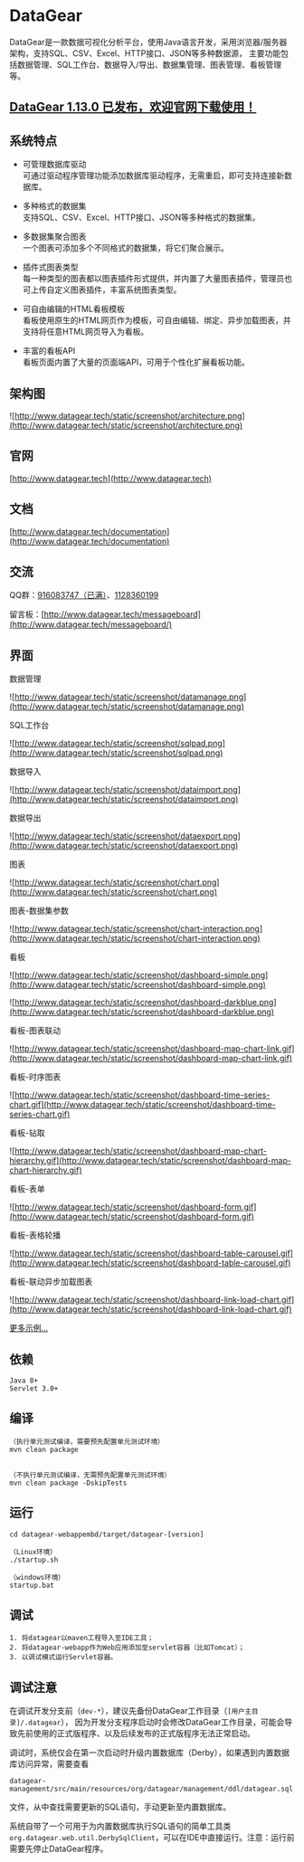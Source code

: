 # DataGear

DataGear是一款数据可视化分析平台，使用Java语言开发，采用浏览器/服务器架构，支持SQL、CSV、Excel、HTTP接口、JSON等多种数据源，
主要功能包括数据管理、SQL工作台、数据导入/导出、数据集管理、图表管理、看板管理等。

## [DataGear 1.13.0 已发布，欢迎官网下载使用！](http://www.datagear.tech)

## 系统特点

- 可管理数据库驱动
<br>可通过驱动程序管理功能添加数据库驱动程序，无需重启，即可支持连接新数据库。

- 多种格式的数据集
<br>支持SQL、CSV、Excel、HTTP接口、JSON等多种格式的数据集。

- 多数据集聚合图表
<br>一个图表可添加多个不同格式的数据集，将它们聚合展示。

- 插件式图表类型
<br>每一种类型的图表都以图表插件形式提供，并内置了大量图表插件，管理员也可上传自定义图表插件，丰富系统图表类型。

- 可自由编辑的HTML看板模板
<br>看板使用原生的HTML网页作为模板，可自由编辑、绑定、异步加载图表，并支持将任意HTML网页导入为看板。

- 丰富的看板API
<br>看板页面内置了大量的页面端API，可用于个性化扩展看板功能。

## 架构图

![http://www.datagear.tech/static/screenshot/architecture.png](http://www.datagear.tech/static/screenshot/architecture.png)

## 官网

[http://www.datagear.tech](http://www.datagear.tech)

## 文档

[http://www.datagear.tech/documentation](http://www.datagear.tech/documentation)

## 交流

QQ群：[916083747（已满）](https://jq.qq.com/?_wv=1027&k=ODxiKOOy)、[1128360199](https://jq.qq.com/?_wv=1027&k=XkQ4ARMY)

留言板：[http://www.datagear.tech/messageboard](http://www.datagear.tech/messageboard/)

## 界面

数据管理

![http://www.datagear.tech/static/screenshot/datamanage.png](http://www.datagear.tech/static/screenshot/datamanage.png)

SQL工作台

![http://www.datagear.tech/static/screenshot/sqlpad.png](http://www.datagear.tech/static/screenshot/sqlpad.png)

数据导入

![http://www.datagear.tech/static/screenshot/dataimport.png](http://www.datagear.tech/static/screenshot/dataimport.png)

数据导出

![http://www.datagear.tech/static/screenshot/dataexport.png](http://www.datagear.tech/static/screenshot/dataexport.png)

图表

![http://www.datagear.tech/static/screenshot/chart.png](http://www.datagear.tech/static/screenshot/chart.png)

图表-数据集参数

![http://www.datagear.tech/static/screenshot/chart-interaction.png](http://www.datagear.tech/static/screenshot/chart-interaction.png)

看板

![http://www.datagear.tech/static/screenshot/dashboard-simple.png](http://www.datagear.tech/static/screenshot/dashboard-simple.png)

![http://www.datagear.tech/static/screenshot/dashboard-darkblue.png](http://www.datagear.tech/static/screenshot/dashboard-darkblue.png)

看板-图表联动

![http://www.datagear.tech/static/screenshot/dashboard-map-chart-link.gif](http://www.datagear.tech/static/screenshot/dashboard-map-chart-link.gif)

看板-时序图表

![http://www.datagear.tech/static/screenshot/dashboard-time-series-chart.gif](http://www.datagear.tech/static/screenshot/dashboard-time-series-chart.gif)

看板-钻取

![http://www.datagear.tech/static/screenshot/dashboard-map-chart-hierarchy.gif](http://www.datagear.tech/static/screenshot/dashboard-map-chart-hierarchy.gif)

看板-表单

![http://www.datagear.tech/static/screenshot/dashboard-form.gif](http://www.datagear.tech/static/screenshot/dashboard-form.gif)

看板-表格轮播

![http://www.datagear.tech/static/screenshot/dashboard-table-carousel.gif](http://www.datagear.tech/static/screenshot/dashboard-table-carousel.gif)

看板-联动异步加载图表

![http://www.datagear.tech/static/screenshot/dashboard-link-load-chart.gif](http://www.datagear.tech/static/screenshot/dashboard-link-load-chart.gif)

[更多示例...](https://my.oschina.net/u/4035217)

## 依赖

	Java 8+
	Servlet 3.0+

## 编译

	（执行单元测试编译，需要预先配置单元测试环境）
	mvn clean package


	（不执行单元测试编译，无需预先配置单元测试环境）
	mvn clean package -DskipTests

## 运行

	cd datagear-webappembd/target/datagear-[version]
	
	（Linux环境）
	./startup.sh
	
	（windows环境）
	startup.bat

## 调试
	
	1. 将datagear以maven工程导入至IDE工具；
	2. 将datagear-webapp作为Web应用添加至servlet容器（比如Tomcat）；
	3. 以调试模式运行Servlet容器。
	
## 调试注意

在调试开发分支前（`dev-*`），建议先备份DataGear工作目录（`[用户主目录]/.datagear`），
因为开发分支程序启动时会修改DataGear工作目录，可能会导致先前使用的正式版程序、以及后续发布的正式版程序无法正常启动。

调试时，系统仅会在第一次启动时升级内置数据库（Derby），如果遇到内置数据库访问异常，需要查看

	datagear-management/src/main/resources/org/datagear/management/ddl/datagear.sql

文件，从中查找需要更新的SQL语句，手动更新至内置数据库。

系统自带了一个可用于为内置数据库执行SQL语句的简单工具类`org.datagear.web.util.DerbySqlClient`，可以在IDE中直接运行。注意：运行前需要先停止DataGear程序。
